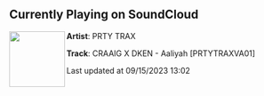 ## Currently Playing on SoundCloud

[<img align="left" width="100" src="https://i1.sndcdn.com/artworks-F7aSPOErRwxyrpaL-rVMmSw-t500x500.jpg">](https://soundcloud.com/user-779214024/craaig-x-dken-aaliyah-prtytraxva01?in=saxurn/sets/acid-override)

**Artist**: PRTY TRAX 

**Track**: CRAAIG X DKEN - Aaliyah [PRTYTRAXVA01]

Last updated at 09/15/2023 13:02
